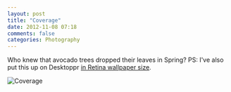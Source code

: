 ```yaml
---
layout: post
title: "Coverage"
date: 2012-11-08 07:18
comments: false
categories: Photography
---
```


Who knew that avocado trees dropped their leaves in Spring? PS: I've also put this up on Desktoppr [in Retina wallpaper size](https://www.desktoppr.co/wallpapers/188465).

![Coverage](http://static.eatsleeprepeat.net/2012/DSCF0522-Edit-1100.jpg)
